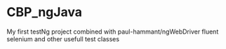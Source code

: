# CBP_ngJava
My first testNg project combined with 
paul-hammant/ngWebDriver
fluent selenium and other usefull test classes
